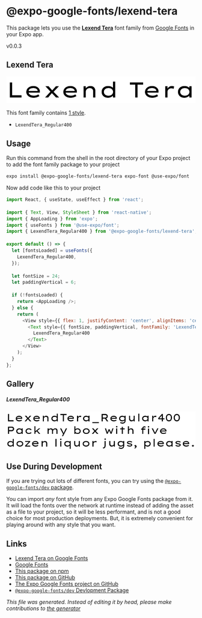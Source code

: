 # @expo-google-fonts/lexend-tera

This package lets you use the [**Lexend Tera**](https://fonts.google.com/specimen/Lexend+Tera) font family from [Google Fonts](https://fonts.google.com/) in your Expo app.

v0.0.3

## Lexend Tera

![Lexend Tera](./font-family.png)

This font family contains [1 style](#gallery).

- `LexendTera_Regular400`

## Usage

Run this command from the shell in the root directory of your Expo project to add the font family package to your project
```sh
expo install @expo-google-fonts/lexend-tera expo-font @use-expo/font
```

Now add code like this to your project
```js
import React, { useState, useEffect } from 'react';

import { Text, View, StyleSheet } from 'react-native';
import { AppLoading } from 'expo';
import { useFonts } from '@use-expo/font';
import { LexendTera_Regular400 } from '@expo-google-fonts/lexend-tera';

export default () => {
  let [fontsLoaded] = useFonts({
    LexendTera_Regular400,
  });

  let fontSize = 24;
  let paddingVertical = 6;

  if (!fontsLoaded) {
    return <AppLoading />;
  } else {
    return (
      <View style={{ flex: 1, justifyContent: 'center', alignItems: 'center' }}>
        <Text style={{ fontSize, paddingVertical, fontFamily: 'LexendTera_Regular400' }}>
          LexendTera_Regular400
        </Text>
      </View>
    );
  }
};

```

## Gallery

##### LexendTera_Regular400
![LexendTera_Regular400](./5d4d1da38f1fe26a0b69152ff29cb43aa95028fdd9ceda04924ee0236771e324.ttf.png)


## Use During Development

If you are trying out lots of different fonts, you can try using the [`@expo-google-fonts/dev` package](https://www.npmjs.com/package/@expo-google-fonts/dev).

You can import *any* font style from any Expo Google Fonts package from it. It will load the fonts
over the network at runtime instead of adding the asset as a file to your project, so it will be 
less performant, and is not a good choice for most production deployments. But, it is extremely convenient
for playing around with any style that you want.

## Links

- [Lexend Tera on Google Fonts](https://fonts.google.com/specimen/Lexend+Tera)
- [Google Fonts](https://fonts.google.com/)
- [This package on npm](https://www.npmjs.com/package/@expo-google-fonts/lexend-tera)
- [This package on GitHub](https://github.com/expo/google-fonts/tree/master/font-packages/lexend-tera)
- [The Expo Google Fonts project on GitHub](https://github.com/expo/google-fonts)
- [`@expo-google-fonts/dev` Devlopment Package](https://github.com/expo/google-fonts/tree/master/font-packages/dev)


*This file was generated. Instead of editing it by head, please make contributions to [the generator](https://github.com/expo/google-fonts/tree/master/packages/generator)*
